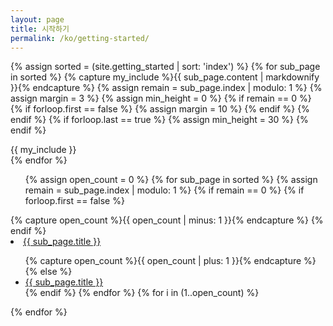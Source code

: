 ```yaml
---
layout: page
title: 시작하기
permalink: /ko/getting-started/
---
```

{% assign sorted = (site.getting_started | sort: 'index') %}
{% for sub_page in sorted %}
  {% capture my_include %}{{ sub_page.content | markdownify }}{% endcapture %}
  {% assign remain = sub_page.index | modulo: 1 %}
  {% assign margin = 3 %}
  {% assign min_height = 0 %}
  {% if remain == 0 %}
    {% if forloop.first == false %}
      {% assign margin = 10 %}
    {% endif %}
  {% endif %}
  {% if forloop.last == true %}
    {% assign min_height = 30 %}
  {% endif %}
  <div style="margin-top:{{ margin }}rem; min-height:{{ min_height }}rem;">
  {{ my_include }}
  </div>
{% endfor %}

<div id="affix">
  <ul>
    {% assign open_count = 0 %}
    {% for sub_page in sorted %}
      {% assign remain = sub_page.index | modulo: 1 %}
      {% if remain == 0 %}
        {% if forloop.first == false %}
        </ul>
        {% capture open_count %}{{ open_count | minus: 1 }}{% endcapture %}
        {% endif %}
        <li class="collapsible">
          <a href="#{{ sub_page.slug }}">{{ sub_page.title }}</a>
        </li>
        <ul>
        {% capture open_count %}{{ open_count | plus: 1 }}{% endcapture %}
      {% else %}
        <li>
          <a href="#{{ sub_page.slug }}">{{ sub_page.title }}</a>
        </li>
      {% endif %}
    {% endfor %}
    {% for i in (1..open_count) %}
      </ul>
    {% endfor %}
  </ul>
</div>
